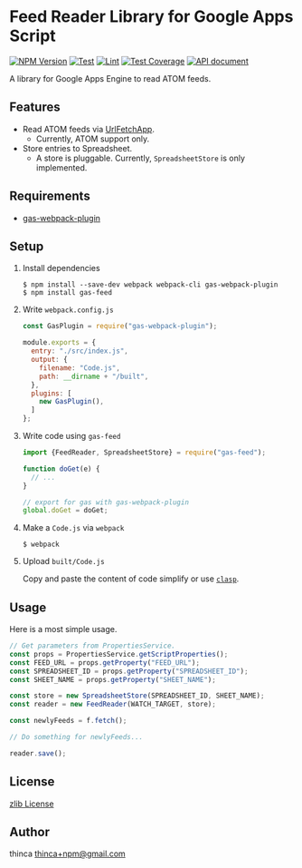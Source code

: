 # Feed Reader Library for Google Apps Script

[![NPM Version][npm-image]][npm-url]
[![Test][test-ci-badge]][test-ci-action]
[![Lint][lint-ci-badge]][lint-ci-action]
[![Test Coverage][codecov-image]][codecov-url]
[![API document][doc-api-image]][doc-api-url]

A library for Google Apps Engine to read ATOM feeds.


## Features

- Read ATOM feeds via [UrlFetchApp](https://developers.google.com/apps-script/reference/url-fetch/url-fetch-app).
  - Currently, ATOM support only.
- Store entries to Spreadsheet.
  - A store is pluggable.  Currently, `SpreadsheetStore` is only implemented.


## Requirements

- [gas-webpack-plugin](https://github.com/fossamagna/gas-webpack-plugin)


## Setup

1.  Install dependencies

    ```
    $ npm install --save-dev webpack webpack-cli gas-webpack-plugin
    $ npm install gas-feed
    ```

2.  Write `webpack.config.js`

    ```javascript
    const GasPlugin = require("gas-webpack-plugin");

    module.exports = {
      entry: "./src/index.js",
      output: {
        filename: "Code.js",
        path: __dirname + "/built",
      },
      plugins: [
        new GasPlugin(),
      ]
    };
    ```

3.  Write code using `gas-feed`

    ```javascript
    import {FeedReader, SpreadsheetStore} = require("gas-feed");

    function doGet(e) {
      // ...
    }

    // export for gas with gas-webpack-plugin
    global.doGet = doGet;
    ```

4.  Make a `Code.js` via `webpack`

    ```
    $ webpack
    ```

5.  Upload `built/Code.js`

    Copy and paste the content of code simplify or use [`clasp`](https://developers.google.com/apps-script/guides/clasp).


## Usage

Here is a most simple usage.

```javascript
// Get parameters from PropertiesService.
const props = PropertiesService.getScriptProperties();
const FEED_URL = props.getProperty("FEED_URL");
const SPREADSHEET_ID = props.getProperty("SPREADSHEET_ID");
const SHEET_NAME = props.getProperty("SHEET_NAME");

const store = new SpreadsheetStore(SPREADSHEET_ID, SHEET_NAME);
const reader = new FeedReader(WATCH_TARGET, store);

const newlyFeeds = f.fetch();

// Do something for newlyFeeds...

reader.save();
```


## License

[zlib License](LICENSE.txt)


## Author

thinca <thinca+npm@gmail.com>


[npm-image]: https://img.shields.io/npm/v/gas-feed.svg
[npm-url]: https://npmjs.org/package/gas-feed
[test-ci-badge]: https://github.com/thinca/gas-feed/workflows/Test/badge.svg
[test-ci-action]: https://github.com/thinca/gas-feed/actions?query=workflow%3ATest
[lint-ci-badge]: https://github.com/thinca/gas-feed/workflows/Lint/badge.svg
[lint-ci-action]: https://github.com/thinca/gas-feed/actions?query=workflow%3ALint
[codecov-image]: https://codecov.io/gh/thinca/gas-feed/branch/master/graph/badge.svg
[codecov-url]: https://codecov.io/gh/thinca/gas-feed
[doc-api-image]: https://img.shields.io/badge/doc-API-orange
[doc-api-url]: https://thinca.github.io/gas-feed/
